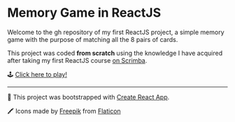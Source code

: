 # Memory Game in ReactJS
Welcome to the gh repository of my first ReactJS project, a simple memory game with the purpose of matching all the 8 pairs of cards.

This project was coded **from scratch** using the knowledge I have acquired after taking my first ReactJS course [on Scrimba](https://scrimba.com/learn/learnreact).

🕹 [Click here to play!](https://erikasinkovics.github.io/memory/)

-----
🔩 This project was bootstrapped with [Create React App](https://github.com/facebook/create-react-app).

🖍 Icons made by [Freepik](https://www.flaticon.com/authors/freepik) from [Flaticon](https://www.flaticon.com/)
